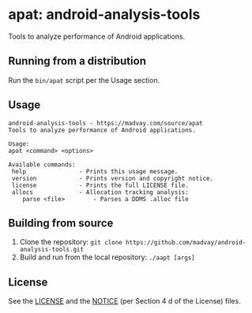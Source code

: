 # apat: android-analysis-tools
Tools to analyze performance of Android applications.

## Running from a distribution
Run the `bin/apat` script per the Usage section.

## Usage
<!-- The content between the ```hashes``` will also be displayed
     as the usage notice by the Java binary. -->
```
android-analysis-tools - https://madvay.com/source/apat
Tools to analyze performance of Android applications.

Usage:
apat <command> <options>

Available commands:
 help               - Prints this usage message.
 version            - Prints version and copyright notice.
 license            - Prints the full LICENSE file.
 allocs             - Allocation tracking analysis:
    parse <file>        - Parses a DDMS .alloc file
```

## Building from source
1.  Clone the repository: `git clone https://github.com/madvay/android-analysis-tools.git`
2.  Build and run from the local repository: `./aapt [args]`

## License
See the [LICENSE](LICENSE) and the [NOTICE](NOTICE) (per Section 4 d of the License) files.

